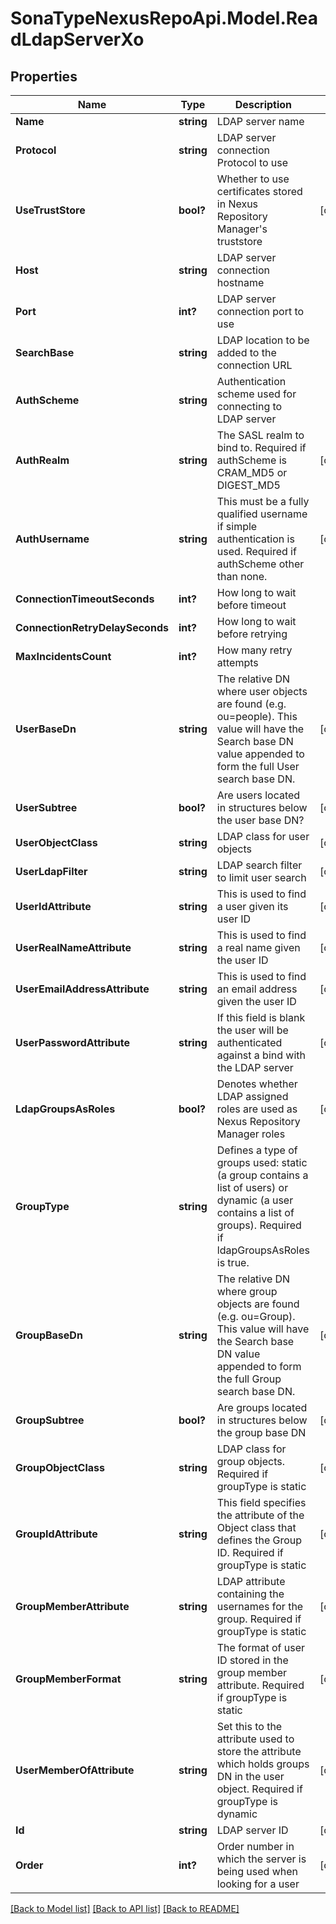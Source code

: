 # SonaTypeNexusRepoApi.Model.ReadLdapServerXo
## Properties

Name | Type | Description | Notes
------------ | ------------- | ------------- | -------------
**Name** | **string** | LDAP server name | 
**Protocol** | **string** | LDAP server connection Protocol to use | 
**UseTrustStore** | **bool?** | Whether to use certificates stored in Nexus Repository Manager&#39;s truststore | [optional] 
**Host** | **string** | LDAP server connection hostname | 
**Port** | **int?** | LDAP server connection port to use | 
**SearchBase** | **string** | LDAP location to be added to the connection URL | 
**AuthScheme** | **string** | Authentication scheme used for connecting to LDAP server | 
**AuthRealm** | **string** | The SASL realm to bind to. Required if authScheme is CRAM_MD5 or DIGEST_MD5 | [optional] 
**AuthUsername** | **string** | This must be a fully qualified username if simple authentication is used. Required if authScheme other than none. | [optional] 
**ConnectionTimeoutSeconds** | **int?** | How long to wait before timeout | 
**ConnectionRetryDelaySeconds** | **int?** | How long to wait before retrying | 
**MaxIncidentsCount** | **int?** | How many retry attempts | 
**UserBaseDn** | **string** | The relative DN where user objects are found (e.g. ou&#x3D;people). This value will have the Search base DN value appended to form the full User search base DN. | [optional] 
**UserSubtree** | **bool?** | Are users located in structures below the user base DN? | [optional] 
**UserObjectClass** | **string** | LDAP class for user objects | [optional] 
**UserLdapFilter** | **string** | LDAP search filter to limit user search | [optional] 
**UserIdAttribute** | **string** | This is used to find a user given its user ID | [optional] 
**UserRealNameAttribute** | **string** | This is used to find a real name given the user ID | [optional] 
**UserEmailAddressAttribute** | **string** | This is used to find an email address given the user ID | [optional] 
**UserPasswordAttribute** | **string** | If this field is blank the user will be authenticated against a bind with the LDAP server | [optional] 
**LdapGroupsAsRoles** | **bool?** | Denotes whether LDAP assigned roles are used as Nexus Repository Manager roles | [optional] 
**GroupType** | **string** | Defines a type of groups used: static (a group contains a list of users) or dynamic (a user contains a list of groups). Required if ldapGroupsAsRoles is true. | 
**GroupBaseDn** | **string** | The relative DN where group objects are found (e.g. ou&#x3D;Group). This value will have the Search base DN value appended to form the full Group search base DN. | [optional] 
**GroupSubtree** | **bool?** | Are groups located in structures below the group base DN | [optional] 
**GroupObjectClass** | **string** | LDAP class for group objects. Required if groupType is static | [optional] 
**GroupIdAttribute** | **string** | This field specifies the attribute of the Object class that defines the Group ID. Required if groupType is static | [optional] 
**GroupMemberAttribute** | **string** | LDAP attribute containing the usernames for the group. Required if groupType is static | [optional] 
**GroupMemberFormat** | **string** | The format of user ID stored in the group member attribute. Required if groupType is static | [optional] 
**UserMemberOfAttribute** | **string** | Set this to the attribute used to store the attribute which holds groups DN in the user object. Required if groupType is dynamic | [optional] 
**Id** | **string** | LDAP server ID | [optional] 
**Order** | **int?** | Order number in which the server is being used when looking for a user | [optional] 

[[Back to Model list]](../README.md#documentation-for-models) [[Back to API list]](../README.md#documentation-for-api-endpoints) [[Back to README]](../README.md)

